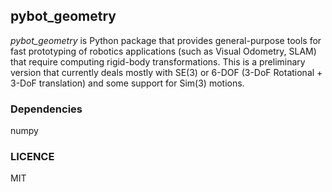 ## pybot_geometry
*pybot_geometry* is Python package that provides general-purpose tools for fast
prototyping of robotics applications (such as Visual Odometry, SLAM) that
require computing rigid-body transformations. This is a preliminary version that
currently deals mostly with SE(3) or 6-DOF (3-DoF Rotational + 3-DoF
translation) and some support for Sim(3) motions.

### Dependencies
numpy

### LICENCE
MIT
